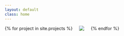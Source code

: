 ```yaml
---
layout: default
class: home
---
```

<div class="columns">
  {% for project in site.projects %}
    <a href="{{ project.url }}">
      <div class="pin {% if project.break %} break {% endif %}">
        <img src="/images/{{ project.images.first }}">
      </div>
    </a>
  {% endfor %}
</div>
